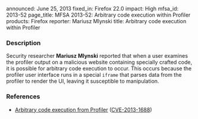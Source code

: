 announced: June 25, 2013
fixed_in: Firefox 22.0
impact: High
mfsa_id: 2013-52
page_title: MFSA 2013-52: Arbitrary code execution within Profiler
products: Firefox
reporter: Mariusz Mlynski
title: Arbitrary code execution within Profiler

<h3>Description</h3>

<p>Security researcher <strong>Mariusz Mlynski</strong> reported that when a
user examines the profiler output on a malicious website containing specially
crafted code, it is possible for arbitrary code execution to occur. This occurs
because the profiler user interface runs in a special <code>iframe</code> that
parses data from the profiler to render the UI, leaving it susceptible to
manipulation.</p>

<h3>References</h3>

<ul>
  <li><a href="https://bugzilla.mozilla.org/show_bug.cgi?id=873966">
       Arbitrary code execution from Profiler</a> (<a href="http://cve.mitre.org/cgi-bin/cvename.cgi?name=CVE-2013-1688" class="ex-ref">CVE-2013-1688</a>)</li>
</ul>



